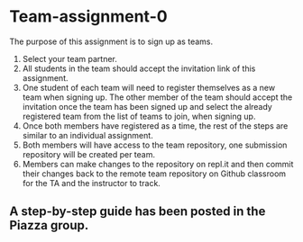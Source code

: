 # Team-assignment-0

The purpose of this assignment is to sign up as teams.

1. Select your team partner.
2. All students in the team should accept the invitation link of this assignment.
3. One student of each team will need to register themselves as a new team when signing up. The other member of the team should accept the invitation once the team has been signed up and select the already registered team from the list of teams to join, when signing up.
4. Once both members have registered as a time, the rest of the steps are similar to an individual assignment.
5. Both members will have access to the team repository, one submission repository will be created per team.
6. Members can make changes to the repository on repl.it and then commit their changes back to the remote team repository on Github classroom for the TA and the instructor to track.

## A step-by-step guide has been posted in the Piazza group.
